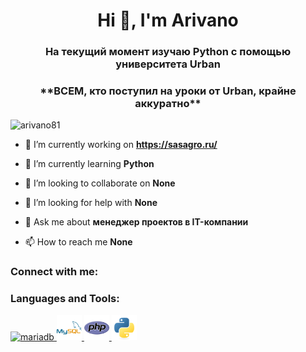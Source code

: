 <h1 align="center">Hi 👋, I'm Arivano</h1>
<h3 align="center">На текущий момент изучаю Python с помощью университета Urban</h3>
<h3 align="center">**ВСЕМ, кто поступил на уроки от Urban, крайне аккуратно**</h3>

<p align="left"> <img src="https://komarev.com/ghpvc/?username=arivano81&label=Profile%20views&color=0e75b6&style=flat" alt="arivano81" /> </p>

- 🔭 I’m currently working on **https://sasagro.ru/**

- 🌱 I’m currently learning **Python**

- 👯 I’m looking to collaborate on **None**

- 🤝 I’m looking for help with **None**

- 💬 Ask me about **менеджер проектов в IT-компании**

- 📫 How to reach me **None**

<h3 align="left">Connect with me:</h3>
<p align="left">
</p>

<h3 align="left">Languages and Tools:</h3>
<p align="left"> <a href="https://mariadb.org/" target="_blank" rel="noreferrer"> <img src="https://www.vectorlogo.zone/logos/mariadb/mariadb-icon.svg" alt="mariadb" width="40" height="40"/> </a> <a href="https://www.mysql.com/" target="_blank" rel="noreferrer"> <img src="https://raw.githubusercontent.com/devicons/devicon/master/icons/mysql/mysql-original-wordmark.svg" alt="mysql" width="40" height="40"/> </a> <a href="https://www.php.net" target="_blank" rel="noreferrer"> <img src="https://raw.githubusercontent.com/devicons/devicon/master/icons/php/php-original.svg" alt="php" width="40" height="40"/> </a> <a href="https://www.python.org" target="_blank" rel="noreferrer"> <img src="https://raw.githubusercontent.com/devicons/devicon/master/icons/python/python-original.svg" alt="python" width="40" height="40"/> </a> </p>
